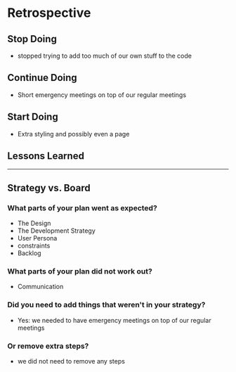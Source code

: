 # Retrospective

## Stop Doing

- stopped trying to add too much of our own stuff to the code

## Continue Doing

- Short emergency meetings on top of our regular meetings

## Start Doing

- Extra styling and possibly even a page

## Lessons Learned

---

## Strategy vs. Board

### What parts of your plan went as expected?

- The Design
- The Development Strategy
- User Persona
- constraints
- Backlog

### What parts of your plan did not work out?

- Communication

### Did you need to add things that weren't in your strategy?

- Yes: we needed to have emergency meetings on top of our regular meetings

### Or remove extra steps?

- we did not need to remove any steps
